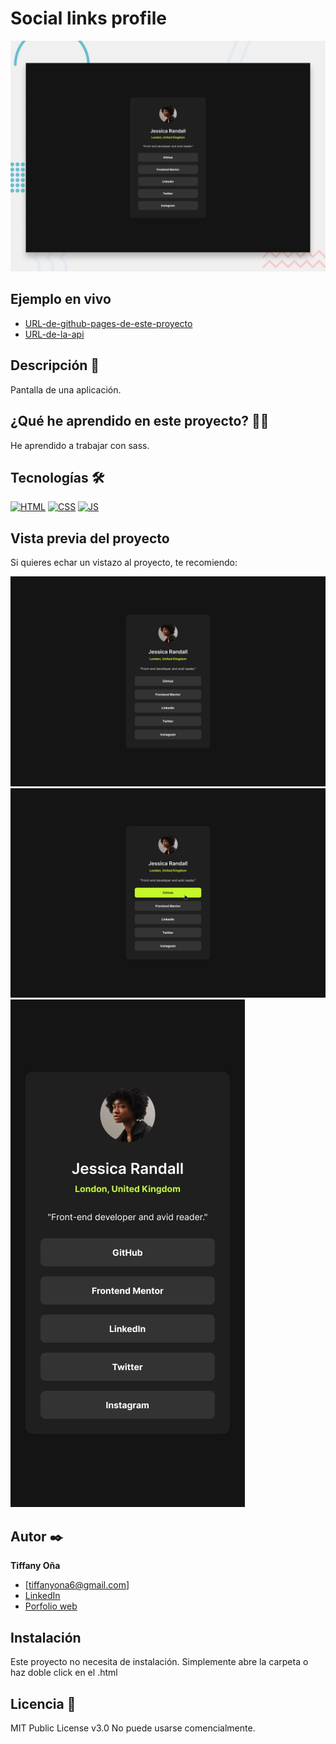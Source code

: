 # Social links profile

![Imagen del proyecto](https://raw.githubusercontent.com/tiffanyona6/social-links-profile/main/design%203/desktop-preview.jpg)

## Ejemplo en vivo

- [URL-de-github-pages-de-este-proyecto](https://tiffanyona6.github.io/social-links-profile/)
- [URL-de-la-api](URL-de-la-api)

## Descripción 📑

Pantalla de una aplicación.

## ¿Qué he aprendido en este proyecto? 🙇🏻

He aprendido a trabajar con sass.

## Tecnologías 🛠

<!-- Iconos sacados de: https://github.com/hendrasob/badges/blob/master/README.md y https://github.com/alexandresanlim/Badges4-README.md-Profile -->

[![HTML](https://img.shields.io/badge/HTML5-E34F26?style=for-the-badge&logo=html5&logoColor=white)](https://es.wikipedia.org/wiki/HTML5)
[![CSS](https://img.shields.io/badge/CSS3-1572B6?style=for-the-badge&logo=css3&logoColor=white)](https://es.wikipedia.org/wiki/CSS)
[![JS](https://img.shields.io/badge/JavaScript-F7DF1E?style=for-the-badge&logo=javascript&logoColor=black)](https://es.wikipedia.org/wiki/JavaScript)

## Vista previa del proyecto

Si quieres echar un vistazo al proyecto, te recomiendo:

![Captura del proyecto](https://raw.githubusercontent.com/tiffanyona6/social-links-profile/main/design%203/destkop-design.jpg)
![Captura del proyecto](https://raw.githubusercontent.com/tiffanyona6/social-links-profile/main/design%203/active-states.jpg)
![Captura del proyecto](https://raw.githubusercontent.com/tiffanyona6/social-links-profile/main/design%203/mobile-design.jpg)

## Autor ✒️

**Tiffany Oña**

- [tiffanyona6@gmail.com]
- [LinkedIn](https://www.linkedin.com/in/tu-url-de-linkedin/)
- [Porfolio web](https://tu-dominio.com/)

## Instalación

Este proyecto no necesita de instalación. Simplemente abre la carpeta o haz doble click en el .html

## Licencia 📄

MIT Public License v3.0
No puede usarse comencialmente.
